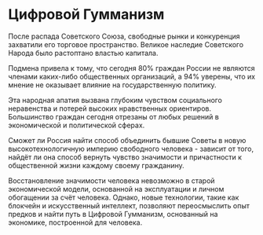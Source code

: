 # Цифровой Гумманизм
После распада Советского Союза, свободные рынки и конкуренция захватили его торговое пространство. Великое наследие Советского Народа было растоптано властью капитала. 

Подмена привела к тому, что сегодня 80% граждан России не являются членами каких-либо общественных организаций, а 94% уверены, что их мнение не оказывает влияние на государственную политику. 

Эта народная апатия вызвана глубоким чувством социального неравенства и потерей высоких нравственных ориентиров. Большинство граждан сегодня отрезаны от любых решений в экономической и политической сферах. 

Сможет ли Россия найти способ объединить бывшие Советы в новую высокотехнологичную империю свободного человека - зависит от того, найдёт ли она способ вернуть чувство значимости и причастности к общественной жизни каждому своему гражданину. 

Восстановление значимости человека невозможно в старой экономической модели, основанной на эксплуатации и личном обогащении за счёт человека. Однако, новые технологии, такие как блокчейн и искусственный интеллект, позволяют переосмыслить опыт предков и найти путь в Цифровой Гумманизм, основанный на экономике, построенной для человека. 
